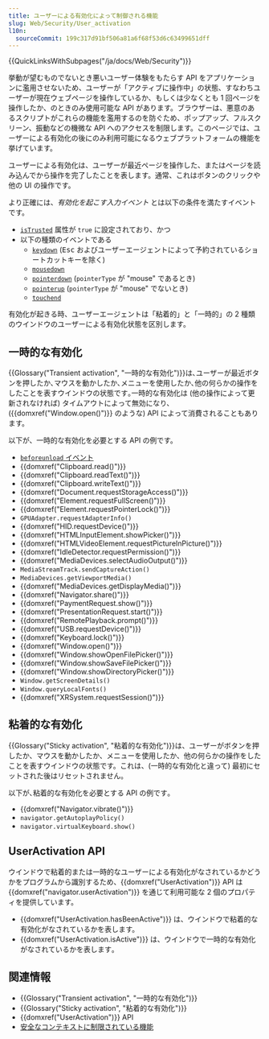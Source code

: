 ```yaml
---
title: ユーザーによる有効化によって制御される機能
slug: Web/Security/User_activation
l10n:
  sourceCommit: 199c317d91bf506a81a6f68f53d6c63499651dff
---
```


{{QuickLinksWithSubpages("/ja/docs/Web/Security")}}

挙動が望むものでないとき悪いユーザー体験をもたらす API をアプリケーションに濫用させないため、ユーザーが「アクティブに操作中」の状態、すなわちユーザーが現在ウェブページを操作しているか、もしくは少なくとも 1 回ページを操作したか、のときのみ使用可能な API があります。ブラウザーは、悪意のあるスクリプトがこれらの機能を濫用するのを防ぐため、ポップアップ、フルスクリーン、振動などの機微な API へのアクセスを制限します。このページでは、ユーザーによる有効化の後にのみ利用可能になるウェブプラットフォームの機能を挙げています。

ユーザーによる有効化は、ユーザーが最近ページを操作した、またはページを読み込んでから操作を完了したことを表します。通常、これはボタンのクリックや他の UI の操作です。

より正確には、_有効化を起こす入力イベント_ とは以下の条件を満たすイベントです。

- [`isTrusted`](/ja/docs/Web/API/Event/isTrusted) 属性が `true` に設定されており、かつ
- 以下の種類のイベントである
  - [`keydown`](/ja/docs/Web/API/Element/keydown_event) (<kbd>Esc</kbd> およびユーザーエージェントによって予約されているショートカットキーを除く)
  - [`mousedown`](/ja/docs/Web/API/Element/mousedown_event)
  - [`pointerdown`](/ja/docs/Web/API/Element/pointerdown_event) (`pointerType` が "mouse" であるとき)
  - [`pointerup`](/ja/docs/Web/API/Element/pointerup_event) (`pointerType` が "mouse" でないとき)
  - [`touchend`](/ja/docs/Web/API/Element/touchend_event)

有効化が起きる時、ユーザーエージェントは「粘着的」と「一時的」の 2 種類のウインドウのユーザーによる有効化状態を区別します。

## 一時的な有効化

{{Glossary("Transient activation", "一時的な有効化")}}は､ユーザーが最近ボタンを押したか､マウスを動かしたか､メニューを使用したか､他の何らかの操作をしたことを表すウインドウの状態です｡一時的な有効化は (他の操作によって更新されなければ) タイムアウトによって無効になり、({{domxref("Window.open()")}} のような) API によって消費されることもあります。

以下が、一時的な有効化を必要とする API の例です。

- [`beforeunload` イベント](/ja/docs/Web/API/Window/beforeunload_event)
- {{domxref("Clipboard.read()")}}
- {{domxref("Clipboard.readText()")}}
- {{domxref("Clipboard.writeText()")}}
- {{domxref("Document.requestStorageAccess()")}}
- {{domxref("Element.requestFullScreen()")}}
- {{domxref("Element.requestPointerLock()")}}
- `GPUAdapter.requestAdapterInfo()`
- {{domxref("HID.requestDevice()")}}
- {{domxref("HTMLInputElement.showPicker()")}}
- {{domxref("HTMLVideoElement.requestPictureInPicture()")}}
- {{domxref("IdleDetector.requestPermission()")}}
- {{domxref("MediaDevices.selectAudioOutput()")}}
- `MediaStreamTrack.sendCaptureAction()`
- `MediaDevices.getViewportMedia()`
- {{domxref("MediaDevices.getDisplayMedia()")}}
- {{domxref("Navigator.share()")}}
- {{domxref("PaymentRequest.show()")}}
- {{domxref("PresentationRequest.start()")}}
- {{domxref("RemotePlayback.prompt()")}}
- {{domxref("USB.requestDevice()")}}
- {{domxref("Keyboard.lock()")}}
- {{domxref("Window.open()")}}
- {{domxref("Window.showOpenFilePicker()")}}
- {{domxref("Window.showSaveFilePicker()")}}
- {{domxref("Window.showDirectoryPicker()")}}
- `Window.getScreenDetails()`
- `Window.queryLocalFonts()`
- {{domxref("XRSystem.requestSession()")}}

## 粘着的な有効化

{{Glossary("Sticky activation", "粘着的な有効化")}}は、ユーザーがボタンを押したか、マウスを動かしたか、メニューを使用したか、他の何らかの操作をしたことを表すウインドウの状態です。これは、(一時的な有効化と違って) 最初にセットされた後はリセットされません。

以下が､粘着的な有効化を必要とする API の例です｡

- {{domxref("Navigator.vibrate()")}}
- `navigator.getAutoplayPolicy()`
- `navigator.virtualKeyboard.show()`

## UserActivation API

ウインドウで粘着的または一時的なユーザーによる有効化がなされているかどうかをプログラムから識別するため、{{domxref("UserActivation")}} API は {{domxref("navigator.userActivation")}} を通じて利用可能な 2 個のプロパティを提供しています。

- {{domxref("UserActivation.hasBeenActive")}} は、ウインドウで粘着的な有効化がなされているかを表します。
- {{domxref("UserActivation.isActive")}} は、ウインドウで一時的な有効化がなされているかを表します｡

## 関連情報

- {{Glossary("Transient activation", "一時的な有効化")}}
- {{Glossary("Sticky activation", "粘着的な有効化")}}
- {{domxref("UserActivation")}} API
- [安全なコンテキストに制限されている機能](/ja/docs/Web/Security/Secure_Contexts/features_restricted_to_secure_contexts)
